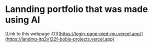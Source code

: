 # Lannding portfolio that was made using AI

[Link to this webpage :D]([https://login-page-pied-mu.vercel.app/](https://landing-itp2v122f-bobis-projects.vercel.app)
